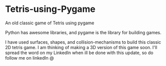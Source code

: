 # Tetris-using-Pygame
An old classic game of Tetris using pygame

Python has awesome libraries, and pygame is the library for building games.

I have used surfaces, shapes, and collision-mechanisms to build this classic 2D tetris game.
I am thinking of making a 3D version of this game soon. 
I'll spread the word on my LinkedIn when ill be done with this update, so do follow me on linkedIn @
